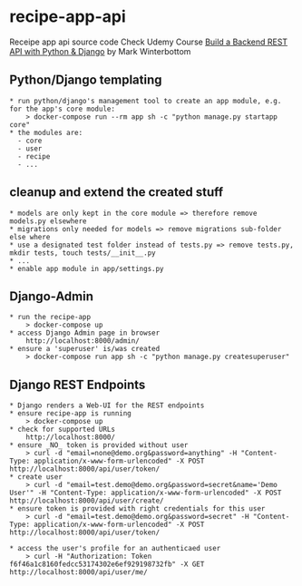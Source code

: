 # recipe-app-api
Receipe app api source code
Check Udemy Course [Build a Backend REST API with Python & Django](https://www.udemy.com/course/django-python-advanced/) by Mark Winterbottom

## Python/Django templating

    * run python/django's management tool to create an app module, e.g. for the app's core module:
        > docker-compose run --rm app sh -c "python manage.py startapp core"
    * the modules are:
      - core
      - user
      - recipe
      - ...

## cleanup and extend the created stuff

    * models are only kept in the core module => therefore remove models.py elsewhere
    * migrations only needed for models => remove migrations sub-folder else where
    * use a designated test folder instead of tests.py => remove tests.py, mkdir tests, touch tests/__init__.py
    * ...
    * enable app module in app/settings.py

## Django-Admin

    * run the recipe-app 
        > docker-compose up
    * access Django Admin page in browser
        http://localhost:8000/admin/
    * ensure a 'superuser' is/was created 
        > docker-compose run app sh -c "python manage.py createsuperuser"

## Django REST Endpoints

    * Django renders a Web-UI for the REST endpoints
    * ensure recipe-app is running
        > docker-compose up
    * check for supported URLs
        http://localhost:8000/
    * ensure _NO_ token is provided without user
        > curl -d "email=none@demo.org&password=anything" -H "Content-Type: application/x-www-form-urlencoded" -X POST http://localhost:8000/api/user/token/
    * create user
        > curl -d "email=test.demo@demo.org&password=secret&name='Demo User'" -H "Content-Type: application/x-www-form-urlencoded" -X POST http://localhost:8000/api/user/create/
    * ensure token is provided with right credentials for this user
        > curl -d "email=test.demo@demo.org&password=secret" -H "Content-Type: application/x-www-form-urlencoded" -X POST http://localhost:8000/api/user/token/

    * access the user's profile for an authenticaed user
        > curl -H "Authorization: Token f6f46a1c8160fedcc53174302e6ef929198732fb" -X GET http://localhost:8000/api/user/me/

